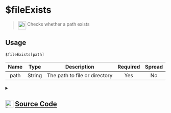 # $fileExists
> <img align="top" src="https://upload.wikimedia.org/wikipedia/commons/thumb/e/e4/Infobox_info_icon.svg/160px-Infobox_info_icon.svg.png?20150409153300" alt="image" width="25" height="auto"> Checks whether a path exists
## Usage
```
$fileExists[path]
```
| Name | Type | Description | Required | Spread
| :---: | :---: | :---: | :---: | :---: |
path | String | The path to file or directory | Yes | No
<details>
<summary>
    
## <img align="top" src="https://cdn4.iconfinder.com/data/icons/iconsimple-logotypes/512/github-512.png" alt="image" width="25" height="auto">  [Source Code](https://github.com/tryforge/ForgeScript-V2/blob/main/src/native/fileExists.ts)
    
</summary>
    
```ts
import { existsSync } from "fs"
import { ArgType, NativeFunction, Return } from "../structures"

export default new NativeFunction({
    name: "$fileExists",
    version: "1.0.0",
    description: "Checks whether a path exists",
    brackets: true,
    unwrap: true,
    args: [
        {
            name: "path",
            description: "The path to file or directory",
            required: true,
            rest: false,
            type: ArgType.String,
        },
    ],
    execute(_, [path]) {
        return this.success(existsSync(path))
    },
})

```
    
</details>